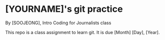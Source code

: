 # [YOURNAME]'s git practice

By [SOOJEONG], Intro Coding for Journalists class

This repo is a class assignment to learn git. It is due [Month] [Day], [Year].